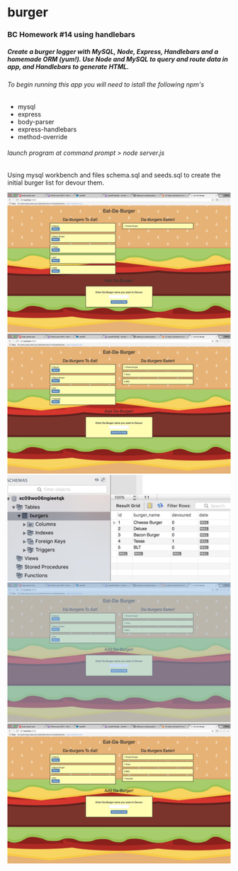 # burger

### BC Homework #14 using handlebars 
##### Create a burger logger with MySQL, Node, Express, Handlebars and a homemade ORM (yum!).  Use Node and MySQL to query and route data in app, and Handlebars to generate HTML. 
###### To begin running this app you will need to istall the following npm's
* mysql
* express
* body-parser
* express-handlebars
* method-override

###### launch program at command prompt > node server.js

Using mysql workbench and files schema.sql and seeds.sql to create the initial burger list for devour them. 

![initial start](/screenshots/wedsite_start.png)
![initial start](/screenshots/Add_Burger.png)
![initial start](/screenshots/Database_start.png)
![initial start](/screenshots/Devour_burgers.png)
![initial start](/screenshots/MoveOneMore.png)
